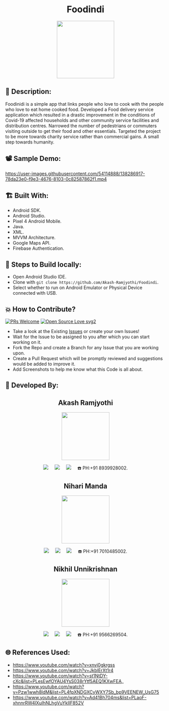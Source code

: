 <h1 align="center">Foodindi</h1>

<p align="center">
<img src="https://user-images.githubusercontent.com/54114888/138283151-4eaf3f35-8a09-4c7a-b7a6-50e288dcd68f.png" width="180" height="180">
</p>

## 📜 Description:
Foodinidi is a simple app that links people who love to cook with the people who love to eat home cooked food. Developed a Food delivery service application which resulted in a drastic improvement in the conditions of Covid-19 affected households and other community service facilities and distribution centres. Narrowed the number of pedestrians or commuters visiting outside to get their food and other essentials. Targeted the project to be more towards charity service rather than commercial gains. A small step towards humanity.

## 📽 Sample Demo:
https://user-images.githubusercontent.com/54114888/138286917-78da23e0-f9e3-4676-8103-0c82587862f1.mp4

## 🏗 Built With:
 - Android SDK.
 - Android Studio.
 - Pixel 4 Android Mobile.
 - Java.
 - XML.
 - MVVM Architecture.
 - Google Maps API.
 - Firebase Authentication.

## 🧪 Steps to Build locally:
- Open Android Studio IDE.
- Clone with `git clone https://github.com/Akash-Ramjyothi/Foodindi`.
- Select whether to run on Android Emulator or Physical Device connected with USB.

## 💥 How to Contribute?

[![PRs Welcome](https://img.shields.io/badge/PRs-welcome-brightgreen.svg?style=flat-square)](http://makeapullrequest.com)
[![Open Source Love svg2](https://badges.frapsoft.com/os/v2/open-source.svg?v=103)](https://github.com/ellerbrock/open-source-badges/) 

- Take a look at the Existing [Issues](https://github.com/Akash-Ramjyothi/Foodindi/issues) or create your own Issues!
- Wait for the Issue to be assigned to you after which you can start working on it.
- Fork the Repo and create a Branch for any Issue that you are working upon.
- Create a Pull Request which will be promptly reviewed and suggestions would be added to improve it.
- Add Screenshots to help me know what this Code is all about.

## 👦 Developed By:
<h2 align="center">Akash Ramjyothi</h2>
<p align="center">
  <a href="https://github.com/Akash-Ramjyothi"><img src="https://avatars.githubusercontent.com/u/54114888?v=4" width=150px height=150px /></a> 
    
<p align="center">
  <a target="_blank"href="https://www.linkedin.com/in/akash-ramjyothi/"><img src="https://img.shields.io/badge/linkedin-%230077B5.svg?&style=for-the-badge&logo=linkedin&logoColor=white" /></a>&nbsp;&nbsp;&nbsp;&nbsp;
  <a href="mailto:akash.ramjyothi@gmail.com?subject=Hello%20Akash,%20From%20Github"><img src="https://img.shields.io/badge/gmail-%23D14836.svg?&style=for-the-badge&logo=gmail&logoColor=white" /></a>&nbsp;&nbsp;&nbsp;&nbsp;
  <a href="https://www.instagram.com/akash.ramjyothi/"><img src="https://img.shields.io/badge/instagram-%23D14836.svg?&style=for-the-badge&logo=instagram&logoColor=pink" /></a>&nbsp;&nbsp;&nbsp;&nbsp;
  ☎️ PH:+91 8939928002.
</p>

<h2 align="center">Nihari Manda</h2>
<p align="center">
  <a href="https://github.com/Akash-Ramjyothi"><img src="https://media-exp1.licdn.com/dms/image/C5603AQHRQcK9Z-OZCg/profile-displayphoto-shrink_200_200/0/1633520600078?e=1640217600&v=beta&t=7gmHk3nhUHDKQ5FG7UUjbVTl-8M8e0ZjIHN8MHHwj9s" width=150px height=150px /></a> 
    
<p align="center">
  <a target="_blank"href="https://www.linkedin.com/in/nihari-manda-30394018b/?originalSubdomain=in"><img src="https://img.shields.io/badge/linkedin-%230077B5.svg?&style=for-the-badge&logo=linkedin&logoColor=white" /></a>&nbsp;&nbsp;&nbsp;&nbsp;
  <a href="mailto:itsmenihari@gmail.com?subject=Hello%20Akash,%20From%20Github"><img src="https://img.shields.io/badge/gmail-%23D14836.svg?&style=for-the-badge&logo=gmail&logoColor=white" /></a>&nbsp;&nbsp;&nbsp;&nbsp;
  <a href="https://www.instagram.com/"><img src="https://img.shields.io/badge/instagram-%23D14836.svg?&style=for-the-badge&logo=instagram&logoColor=pink" /></a>&nbsp;&nbsp;&nbsp;&nbsp;
  ☎️ PH:+91 7010485002.
</p>

<h2 align="center">Nikhil Unnikrishnan</h2>
<p align="center">
  <a href="https://github.com/Akash-Ramjyothi"><img src="https://user-images.githubusercontent.com/54114888/138286602-fb819790-d73f-4a64-ada5-5d78fac92292.png" width=150px height=150px /></a> 
    
<p align="center">
  <a target="_blank"href="https://www.linkedin.com/in/nikhil-unnikrishnan-91106115a/?originalSubdomain=in"><img src="https://img.shields.io/badge/linkedin-%230077B5.svg?&style=for-the-badge&logo=linkedin&logoColor=white" /></a>&nbsp;&nbsp;&nbsp;&nbsp;
  <a href="mailto:nu7131@srmist.edu.in?subject=Hello%20Akash,%20From%20Github"><img src="https://img.shields.io/badge/gmail-%23D14836.svg?&style=for-the-badge&logo=gmail&logoColor=white" /></a>&nbsp;&nbsp;&nbsp;&nbsp;
  <a href="https://www.instagram.com/nikhil._.unni/"><img src="https://img.shields.io/badge/instagram-%23D14836.svg?&style=for-the-badge&logo=instagram&logoColor=pink" /></a>&nbsp;&nbsp;&nbsp;&nbsp;
  ☎️ PH:+91 9566269504.
</p>

## 🌐 References Used:
- https://www.youtube.com/watch?v=xnvj0gkrgss
- https://www.youtube.com/watch?v=JkblErXt1r4
- https://www.youtube.com/watch?v=st1NtDY-cXc&list=PLesEwfOYAU4YsS038rYtf5AEQ1KXwFEA_
- https://www.youtube.com/watch?v=Pzw1wwh8ldM&list=PL4fpXNDGXCyWXY7Sb_bp9VEENEW_UsG75
- https://www.youtube.com/watch?v=Ad41Bh704ms&list=PLaoF-xhnnrRW4lXuIhNLhgVuYkIlF852V
